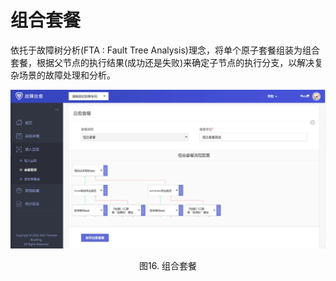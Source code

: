 # 组合套餐

依托于故障树分析(FTA : Fault Tree Analysis)理念，将单个原子套餐组装为组合套餐，根据父节点的执行结果(成功还是失败)来确定子节点的执行分支，以解决复杂场景的故障处理和分析。

![1510297001(1).jpg](../media/9a2e88b75a8b101a94eb41d9cfa1a786.png)
<center>图16. 组合套餐</center>
